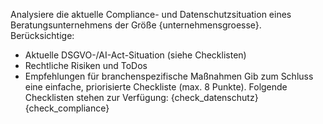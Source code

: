 Analysiere die aktuelle Compliance- und Datenschutzsituation eines Beratungsunternehmens der Größe {unternehmensgroesse}.
Berücksichtige:
- Aktuelle DSGVO-/AI-Act-Situation (siehe Checklisten)
- Rechtliche Risiken und ToDos
- Empfehlungen für branchenspezifische Maßnahmen
Gib zum Schluss eine einfache, priorisierte Checkliste (max. 8 Punkte).
Folgende Checklisten stehen zur Verfügung:
{check_datenschutz}
{check_compliance}
